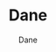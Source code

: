 ---
designer: Endless Knot
description: "Collection%3A%20Omni%20Collection%0AColor%3A%20Beige%0AMaterial%3A%20100%25%20WoolPile%3A%201/4%22Width%3A%2013%272%22"
image_primary: img/DAN13-03-600x847.jpg
image_secondary: ../../../images/blank.png
manufacturer: Endless Knot
href: https://endlessknotrugs.com/product/dane-03-beige/
subtitle: Dane
tags: 
  - endless_knot
  - on-demand-rugs
title: Dane
image_thumb: img/DAN13-03-300x300.jpg
category: on-demand-rugs
slug: /manufacturers/endless-knot/on-demand-rugs/endless-knot-dane
---